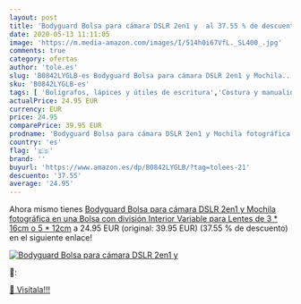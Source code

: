 ```yaml
---
layout: post
title: 'Bodyguard Bolsa para cámara DSLR 2en1 y  al 37.55 % de descuento'
date: 2020-05-13 11:11:05
image: 'https://m.media-amazon.com/images/I/514h0i67VfL._SL400_.jpg'
comments: true
category: ofertas
author: 'tole.es'
slug: 'B0842LYGLB-es Bodyguard Bolsa para cámara DSLR 2en1 y Mochila...'
sku: 'B0842LYGLB-es'
tags: [ 'Bolígrafos, lápices y útiles de escritura','Costura y manualidades','Dibujo','Hogar y cocina','Lápices','Marcadores','Materiales de dibujo','Oficina y papelería','Portaminas','Rotuladores y subrayadores','Subrayadores','mochila', ]
actualPrice: 24.95 EUR
currency: EUR
price: 24.95
comparePrice: 39.95 EUR
prodname: 'Bodyguard Bolsa para cámara DSLR 2en1 y Mochila fotográfica en una  Bolsa con división Interior Variable para Lentes de 3 * 16cm o 5 * 12cm'
country: 'es'
flag: '🇪🇸'
brand: ''
buyurl: 'https://www.amazon.es/dp/B0842LYGLB/?tag=tolees-21'
descuento: '37.55'
average: '24.95'
---
```


Ahora mismo tienes [Bodyguard Bolsa para cámara DSLR 2en1 y Mochila fotográfica en una  Bolsa con división Interior Variable para Lentes de 3 * 16cm o 5 * 12cm](https://www.amazon.es/dp/B0842LYGLB/?tag=tolees-21) a 24.95 EUR (original: 39.95 EUR) (37.55 %  de descuento) en el siguiente enlace!

[![Bodyguard Bolsa para cámara DSLR 2en1 y ](https://m.media-amazon.com/images/I/514h0i67VfL._SL400_.jpg)](https://www.amazon.es/dp/B0842LYGLB/?tag=tolees-21)

🔎:


[🛒 Visítala!!!](https://www.amazon.es/dp/B0842LYGLB/?tag=tolees-21)
